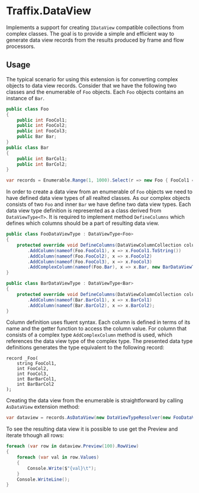 ﻿# Traffix.DataView

Implements a support for creating `IDataView` compatible collections from complex classes. 
The goal is to provide a simple and efficient way to generate data view records from the results
produced by frame and flow processors.


## Usage

The typical scenario for using this extension is for converting complex objects to data view records.
Consider that we have the following two classes and the enumerable of `Foo` objects. Each `Foo` objects 
contains an instance of `Bar`. 

```csharp
public class Foo
{
    public int FooCol1;
    public int FooCol2;
    public int FooCol3;
    public Bar Bar;
}
public class Bar
{
    public int BarCol1;
    public int BarCol2;
}

var records = Enumerable.Range(1, 1000).Select(r => new Foo { FooCol1 = r, FooCol2 = r * 2, FooCol3 = r * 3, Bar = new Bar {BarCol1 = r, BarCol2 = r* 2 }  });
```

In order to create a data view from an enumerable of `Foo` objects we need to have defined data view types of all realted classes. As our complex objects consists of
two `Foo` and inner `Bar` we have define two data view types. Each data view type definition 
is represented as a class derived from `DataViewType<T>`. It is required to implement method `DefineColumns` which 
defines which columns should be a part of resulting data view. 

```csharp
public class FooDataViewType : DataViewType<Foo>
{
    protected override void DefineColumns(DataViewColumnCollection columns) => columns
        .AddColumn(nameof(Foo.FooCol1), x => x.FooCol1.ToString())
        .AddColumn(nameof(Foo.FooCol2), x => x.FooCol2)
        .AddColumn(nameof(Foo.FooCol3), x => x.FooCol3)
        .AddComplexColumn(nameof(Foo.Bar), x => x.Bar, new BarDataViewType());
}

public class BarDataViewType : DataViewType<Bar>
{
    protected override void DefineColumns(DataViewColumnCollection columns) => columns
        .AddColumn(nameof(Bar.BarCol1), x => x.BarCol1)
        .AddColumn(nameof(Bar.BarCol2), x => x.BarCol2);
}
```

Column definition uses fluent syntax. Each column is defined in terms of its name and the getter function 
to access the column value. For column that consists of a complex type `AddComplexColumn` method is used, which references
the data view type of the complex type. The presented data type definitions generates the type equivalent to the following record:

```
record _Foo(
    string FooCol1,
    int FooCol2,
    int FooCol3,
    int BarBarCol1,
    int BarBarCol2
);
```

Creating the data view from the enumerable is straightforward by calling `AsDataView` extension method:

```csharp
var dataview = records.AsDataView(new DataViewTypeResolver(new FooDataViewType(), new BarDataViewType()));
```

To see the resulting data view it is possible to use get the Preview and iterate trhough all rows: 

``` csharp
foreach (var row in dataview.Preview(100).RowView)
{
    foreach (var val in row.Values)
    {
        Console.Write($"{val}\t");
    }
    Console.WriteLine();
}
```